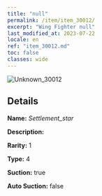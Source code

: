 ```yaml
---
title: "null"
permalink: /item/item_30012/
excerpt: "Wing Fighter null"
last_modified_at: 2023-07-22
locale: en
ref: "item_30012.md"
toc: false
classes: wide
---
```



 ![Unknown_30012](/images/item/Settlement_star_p.png)



## Details

 **Name:** *Settlement_star* 

 **Description:** 

 **Rarity:** 1 

 **Type:** 4 

 **Suction:** true 

 **Auto Suction:** false 


